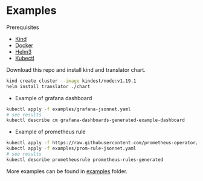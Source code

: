 # Examples 

Prerequisites

* [Kind](https://kind.sigs.k8s.io/)
* [Docker](https://www.docker.com/)
* [Helm3](https://helm.sh/)
* [Kubectl](https://kubernetes.io/docs/tasks/tools/install-kubectl/)

Download this repo and install kind and translator chart.
```bash
kind create cluster --image kindest/node:v1.19.1
helm install translator ./chart
```

- Example of grafana dashboard
```bash
kubectl apply -f examples/grafana-jsonnet.yaml
# see results
kubectl describe cm grafana-dashboards-generated-example-dashboard
```

- Example of prometheus rule
```bash
kubectl apply -f https://raw.githubusercontent.com/prometheus-operator/prometheus-operator/release-0.42/example/prometheus-operator-crd/monitoring.coreos.com_prometheusrules.yaml
kubectl apply -f examples/prom-rule-jsonnet.yaml
# see results
kubectl describe prometheusrule prometheus-rules-generated
```

More examples can be found in [examples](examples) folder.
